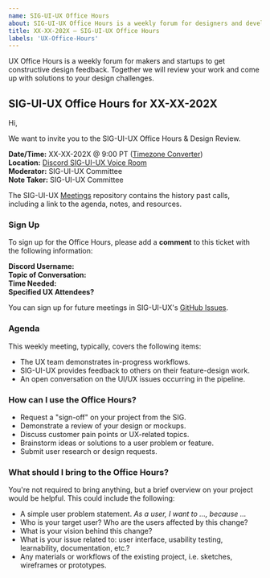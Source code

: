 ```yaml
---
name: SIG-UI-UX Office Hours
about: SIG-UI-UX Office Hours is a weekly forum for designers and developers to get constructive feedback. We will review your work and come up with solutions to your issues and design challenges.
title: XX-XX-202X — SIG-UI-UX Office Hours
labels: 'UX-Office-Hours'
---
```


UX Office Hours is a weekly forum for makers and startups to get constructive design feedback. Together we will review your work and come up with solutions to your design challenges.

## SIG-UI-UX Office Hours for XX-XX-202X

Hi, 

We want to invite you to the SIG-UI-UX Office Hours & Design Review.

**Date/Time:** XX-XX-202X @ 9:00 PT ([Timezone Converter](https://www.timeanddate.com/worldclock/fixedtime.html?msg=TSC&iso=20221011T08&p1=234&ah=1))  
**Location:** [Discord SIG-UI-UX Voice Room](https://discord.gg/Mc6jStmuMK)  
**Moderator:** SIG-UI-UX Committee  
**Note Taker:** SIG-UI-UX Committee  

The SIG-UI-UX [Meetings](https://github.com/o3de/sig-ui-ux/tree/main/meetings) repository contains the history past calls, including a link to the agenda, notes, and resources.

### Sign Up
To sign up for the Office Hours, please add a **comment** to this ticket with the following information:

**Discord Username:**    
**Topic of Conversation:**    
**Time Needed:**   
**Specified UX Attendees?**  

You can sign up for future meetings in SIG-UI-UX's [GitHub Issues](https://github.com/o3de/sig-ui-ux/issues).

### Agenda
This weekly meeting, typically, covers the following items:
- The UX team demonstrates in-progress workflows.
- SIG-UI-UX provides feedback to others on their feature-design work.
- An open conversation on the UI/UX issues occurring in the pipeline.

### How can I use the Office Hours?
- Request a "sign-off" on your project from the SIG.
- Demonstrate a review of your design or mockups.
- Discuss customer pain points or UX-related topics.
- Brainstorm ideas or solutions to a user problem or feature.
- Submit user research or design requests.

### What should I bring to the Office Hours?
You're not required to bring anything, but a brief overview on your project would be helpful. This could include the following:
- A simple user problem statement. _As a user, I want to ..., because ..._
- Who is your target user? Who are the users affected by this change?
- What is your vision behind this change?
- What is your issue related to: user interface, usability testing, learnability, documentation, etc.?
- Any materials or workflows of the existing project, i.e. sketches, wireframes or prototypes.
